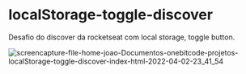 # localStorage-toggle-discover

Desafio do discover da rocketseat com local storage, toggle button.

![screencapture-file-home-joao-Documentos-onebitcode-projetos-localStorage-toggle-discover-index-html-2022-04-02-23_41_54](https://user-images.githubusercontent.com/75868950/161408872-161a73eb-9bad-4e56-889f-d00a5539afd9.jpg)
